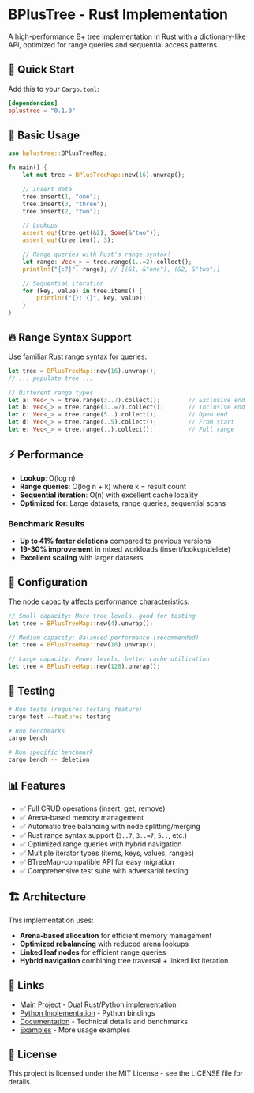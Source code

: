 # BPlusTree - Rust Implementation

A high-performance B+ tree implementation in Rust with a dictionary-like API, optimized for range queries and sequential access patterns.

## 🚀 Quick Start

Add this to your `Cargo.toml`:

```toml
[dependencies]
bplustree = "0.1.0"
```

## 📖 Basic Usage

```rust
use bplustree::BPlusTreeMap;

fn main() {
    let mut tree = BPlusTreeMap::new(16).unwrap();

    // Insert data
    tree.insert(1, "one");
    tree.insert(3, "three");
    tree.insert(2, "two");

    // Lookups
    assert_eq!(tree.get(&2), Some(&"two"));
    assert_eq!(tree.len(), 3);

    // Range queries with Rust's range syntax!
    let range: Vec<_> = tree.range(1..=2).collect();
    println!("{:?}", range); // [(&1, &"one"), (&2, &"two")]

    // Sequential iteration
    for (key, value) in tree.items() {
        println!("{}: {}", key, value);
    }
}
```

## 🔥 Range Syntax Support

Use familiar Rust range syntax for queries:

```rust
let tree = BPlusTreeMap::new(16).unwrap();
// ... populate tree ...

// Different range types
let a: Vec<_> = tree.range(3..7).collect();        // Exclusive end
let b: Vec<_> = tree.range(3..=7).collect();       // Inclusive end
let c: Vec<_> = tree.range(5..).collect();         // Open end
let d: Vec<_> = tree.range(..5).collect();         // From start
let e: Vec<_> = tree.range(..).collect();          // Full range
```

## ⚡ Performance

- **Lookup**: O(log n)
- **Range queries**: O(log n + k) where k = result count
- **Sequential iteration**: O(n) with excellent cache locality
- **Optimized for**: Large datasets, range queries, sequential scans

### Benchmark Results

- **Up to 41% faster deletions** compared to previous versions
- **19-30% improvement** in mixed workloads (insert/lookup/delete)
- **Excellent scaling** with larger datasets

## 🔧 Configuration

The node capacity affects performance characteristics:

```rust
// Small capacity: More tree levels, good for testing
let tree = BPlusTreeMap::new(4).unwrap();

// Medium capacity: Balanced performance (recommended)
let tree = BPlusTreeMap::new(16).unwrap();

// Large capacity: Fewer levels, better cache utilization
let tree = BPlusTreeMap::new(128).unwrap();
```

## 🧪 Testing

```bash
# Run tests (requires testing feature)
cargo test --features testing

# Run benchmarks
cargo bench

# Run specific benchmark
cargo bench -- deletion
```

## 📊 Features

- ✅ Full CRUD operations (insert, get, remove)
- ✅ Arena-based memory management
- ✅ Automatic tree balancing with node splitting/merging
- ✅ Rust range syntax support (`3..7`, `3..=7`, `5..`, etc.)
- ✅ Optimized range queries with hybrid navigation
- ✅ Multiple iterator types (items, keys, values, ranges)
- ✅ BTreeMap-compatible API for easy migration
- ✅ Comprehensive test suite with adversarial testing

## 🏗️ Architecture

This implementation uses:

- **Arena-based allocation** for efficient memory management
- **Optimized rebalancing** with reduced arena lookups
- **Linked leaf nodes** for efficient range queries
- **Hybrid navigation** combining tree traversal + linked list iteration

## 🔗 Links

- [Main Project](../) - Dual Rust/Python implementation
- [Python Implementation](../python/) - Python bindings
- [Documentation](./docs/) - Technical details and benchmarks
- [Examples](./examples/) - More usage examples

## 📄 License

This project is licensed under the MIT License - see the LICENSE file for details.
